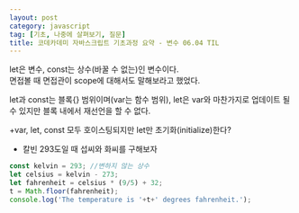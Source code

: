 ```yaml
---
layout: post
category: javascript
tag: [기초, 나중에 살펴보기, 질문]
title: 코데카데미 자바스크립트 기초과정 요약 - 변수 06.04 TIL
---
```


let은 변수, const는 상수(바꿀 수 없는)인 변수이다.  
면접볼 때 면접관이 scope에 대해서도 말해보라고 했었다.  

<div class="message">
let과 const는 블록{} 범위이며(var는 함수 범위), let은 var와 마찬가지로 업데이트 될 수 있지만 블록 내에서 재선언을 할 수 없다.  
</div>

+var, let, const 모두 호이스팅되지만 let만 초기화(initialize)한다?



* 칼빈 293도일 때 섭씨와 화씨를 구해보자

```javascript
const kelvin = 293; //변하지 않는 상수
let celsius = kelvin - 273;
let fahrenheit = celsius * (9/5) + 32;
t = Math.floor(fahrenheit);
console.log('The temperature is '+t+' degrees fahrenheit.');
```



